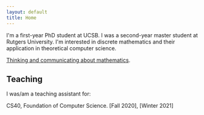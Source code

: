 ```yaml
---
layout: default
title: Home
---
```


I'm a first-year PhD student at UCSB. I was a second-year master student at Rutgers University. I'm interested in discrete mathematics and their application in theoretical computer science.
 

[Thinking and communicating about mathematics](https://sites.math.rutgers.edu/~saks/300S/Part1.pdf).

  

  
  
  
  
  

  
  

## Teaching

I was/am a teaching assistant for: 

CS40, Foundation of Computer Science. [Fall 2020], [Winter 2021]




